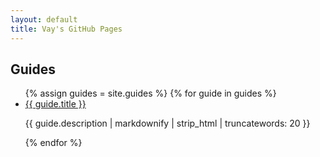 ```yaml
---
layout: default
title: Vay's GitHub Pages
---
```


## Guides

<ul>
  {% assign guides = site.guides %}
  {% for guide in guides %}
    <li>
      <a href="{{ guide.url }}">{{ guide.title }}</a>
      <p>{{ guide.description | markdownify | strip_html | truncatewords: 20 }}</p>
    </li>
  {% endfor %}
</ul>